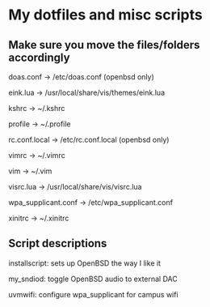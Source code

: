 # My dotfiles and misc scripts

## Make sure you move the files/folders accordingly

doas.conf -> /etc/doas.conf (openbsd only)

eink.lua -> /usr/local/share/vis/themes/eink.lua

kshrc -> ~/.kshrc

profile -> ~/.profile

rc.conf.local -> /etc/rc.conf.local (openbsd only)

vimrc -> ~/.vimrc

vim -> ~/.vim

visrc.lua -> /usr/local/share/vis/visrc.lua

wpa_supplicant.conf -> /etc/wpa_supplicant.conf

xinitrc -> ~/.xinitrc


## Script descriptions

installscript: sets up OpenBSD the way I like it

my_sndiod: toggle OpenBSD audio to external DAC

uvmwifi: configure wpa_supplicant for campus wifi

